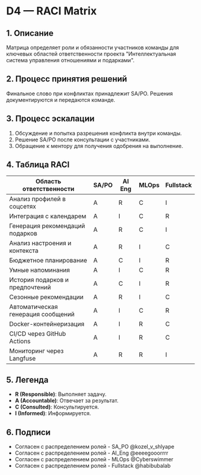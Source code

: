 # D4 — RACI Matrix

## 1. Описание

Матрица определяет роли и обязанности участников команды для ключевых областей ответственности проекта "Интеллектуальная система управления отношениями и подарками".

## 2. Процесс принятия решений

Финальное слово при конфликтах принадлежит SA/PO. Решения документируются и передаются команде.

## 3. Процесс эскалации

1. Обсуждение и попытка разрешения конфликта внутри команды.
2. Решение SA/PO после консультации с участниками.
3. Обращение к ментору для получения одобрения на выполнение.

## 4. Таблица RACI

| Область ответственности            | SA/PO | AI Eng | MLOps | Fullstack |
| ---------------------------------- | ----- | ------ | ----- | --------- |
| Анализ профилей в соцсетях         | A     | R      | C     | I         |
| Интеграция с календарем            | A     | I      | C     | R         |
| Генерация рекомендаций подарков    | A     | R      | C     | I         |
| Анализ настроения и контекста      | A     | R      | I     | C         |
| Бюджетное планирование             | A     | C      | I     | R         |
| Умные напоминания                  | A     | I      | C     | R         |
| История подарков и предпочтений    | A     | C      | I     | R         |
| Сезонные рекомендации              | A     | R      | I     | C         |
| Автоматическая генерация сообщений | A     | I      | C     | R         |
| Docker-контейнеризация             | A     | I      | R     | C         |
| CI/CD через GitHub Actions         | A     | I      | R     | C         |
| Мониторинг через Langfuse          | A     | R      | R     | I         |

## 5. Легенда

- **R (Responsible)**: Выполняет задачу.
- **A (Accountable)**: Отвечает за результат.
- **C (Consulted)**: Консультируется.
- **I (Informed)**: Информируется.

## 6. Подписи

- Согласен с распределением ролей - SA_PO @kozel_v_shlyape
- Согласен с распределением ролей - AI_Eng @eeeegooorrrr
- Согласен с распределением ролей - MLOps @Cyberswimmer
- Согласен с распределением ролей - Fullstack @habibubalab
